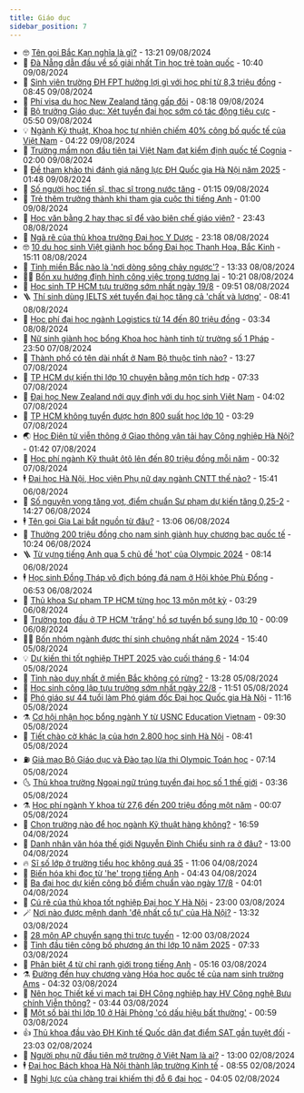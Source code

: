 ```yaml
---
title: Giáo dục
sidebar_position: 7
---
```


<!-- vnexpress-giao-duc:START -->
- 🤓 [Tên gọi Bắc Kạn nghĩa là gì?](https://vnexpress.net/ten-goi-bac-kan-nghia-la-gi-4779756.html) - 13:21 09/08/2024
- 🦆 [Đà Nẵng dẫn đầu về số giải nhất Tin học trẻ toàn quốc](https://vnexpress.net/da-nang-dan-dau-ve-so-giai-nhat-tin-hoc-tre-toan-quoc-4779731.html) - 10:40 09/08/2024
- 🦩 [Sinh viên trường ĐH FPT hưởng lợi gì với học phí từ 8,3 triệu đồng](https://vnexpress.net/sinh-vien-truong-dh-fpt-huong-loi-gi-voi-hoc-phi-tu-8-3-trieu-dong-4779680.html) - 08:45 09/08/2024
- 🌮 [Phí visa du học New Zealand tăng gấp đôi](https://vnexpress.net/phi-visa-du-hoc-new-zealand-tang-gap-doi-4779569.html) - 08:18 09/08/2024
- 🔭 [Bộ trưởng Giáo dục: Xét tuyển đại học sớm có tác động tiêu cực](https://vnexpress.net/bo-truong-giao-duc-xet-tuyen-dai-hoc-som-co-tac-dong-tieu-cuc-4779572.html) - 05:50 09/08/2024
- 💡 [Ngành Kỹ thuật, Khoa học tự nhiên chiếm 40% công bố quốc tế của Việt Nam](https://vnexpress.net/nganh-ky-thuat-khoa-hoc-tu-nhien-chiem-40-cong-bo-quoc-te-cua-viet-nam-4779440.html) - 04:22 09/08/2024
- 🥰 [Trường mầm non đầu tiên tại Việt Nam đạt kiểm định quốc tế Cognia](https://vnexpress.net/truong-mam-non-dau-tien-tai-viet-nam-dat-kiem-dinh-quoc-te-cognia-4779428.html) - 02:00 09/08/2024
- 🐲 [Đề tham khảo thi đánh giá năng lực ĐH Quốc gia Hà Nội năm 2025](https://vnexpress.net/de-tham-khao-thi-danh-gia-nang-luc-dai-hoc-quoc-gia-ha-noi-hsa-2025-4779431.html) - 01:48 09/08/2024
- 🦒 [Số người học tiến sĩ, thạc sĩ trong nước tăng](https://vnexpress.net/so-nguoi-hoc-tien-si-thac-si-trong-nuoc-tang-4779388.html) - 01:15 09/08/2024
- 🦆 [Trẻ thêm trưởng thành khi tham gia cuộc thi tiếng Anh](https://vnexpress.net/tre-them-truong-thanh-khi-tham-gia-cuoc-thi-tieng-anh-4779072.html) - 01:00 09/08/2024
- 🧰 [Học văn bằng 2 hay thạc sĩ để vào biên chế giáo viên?](https://vnexpress.net/hoc-van-bang-2-hay-thac-si-de-vao-bien-che-giao-vien-4779389.html) - 23:43 08/08/2024
- 🐘 [Ngã rẽ của thủ khoa trường Đại học Y Dược](https://vnexpress.net/nga-re-cua-thu-khoa-truong-dai-hoc-y-duoc-4779284.html) - 23:18 08/08/2024
- 🤓 [10 du học sinh Việt giành học bổng Đại học Thanh Hoa, Bắc Kinh](https://vnexpress.net/10-du-hoc-sinh-viet-gianh-hoc-bong-dai-hoc-thanh-hoa-bac-kinh-4779349.html) - 15:11 08/08/2024
- 🧰 [Tỉnh miền Bắc nào là &#39;nơi dòng sông chảy ngược&#39;?](https://vnexpress.net/tinh-mien-bac-nao-la-noi-dong-song-chay-nguoc-4779308.html) - 13:33 08/08/2024
- 🧑‍💻 [Bốn xu hướng định hình công việc trong tương lai](https://vnexpress.net/bon-xu-huong-dinh-hinh-cong-viec-trong-tuong-lai-4779294.html) - 10:21 08/08/2024
- 🫶 [Học sinh TP HCM tựu trường sớm nhất ngày 19/8](https://vnexpress.net/hoc-sinh-tp-hcm-tuu-truong-som-nhat-ngay-19-8-4779291.html) - 09:51 08/08/2024
- 🪜 [Thí sinh dùng IELTS xét tuyển đại học tăng cả &#39;chất và lượng&#39;](https://vnexpress.net/thi-sinh-dung-ielts-xet-tuyen-dai-hoc-tang-ca-chat-va-luong-4779050.html) - 08:41 08/08/2024
- 🎊 [Học phí đại học ngành Logistics từ 14 đến 80 triệu đồng](https://vnexpress.net/hoc-phi-dai-hoc-2024-nganh-logistics-4778826.html) - 03:34 08/08/2024
- 🧐 [Nữ sinh giành học bổng Khoa học hành tinh từ trường số 1 Pháp](https://vnexpress.net/nu-sinh-gianh-hoc-bong-khoa-hoc-hanh-tinh-tu-truong-so-1-phap-4778834.html) - 23:50 07/08/2024
- 🌈 [Thành phố có tên dài nhất ở Nam Bộ thuộc tỉnh nào?](https://vnexpress.net/thanh-pho-co-ten-dai-nhat-o-nam-bo-thuoc-tinh-nao-4778897.html) - 13:27 07/08/2024
- 🥰 [TP HCM dự kiến thi lớp 10 chuyên bằng môn tích hợp](https://vnexpress.net/tp-hcm-du-kien-thi-lop-10-chuyen-bang-mon-tich-hop-4778735.html) - 07:33 07/08/2024
- 🎡 [Đại học New Zealand nới quy định với du học sinh Việt Nam](https://vnexpress.net/dai-hoc-new-zealand-noi-quy-dinh-voi-du-hoc-sinh-viet-nam-4778511.html) - 04:02 07/08/2024
- 🎊 [TP HCM không tuyển được hơn 800 suất học lớp 10](https://vnexpress.net/tp-hcm-khong-tuyen-duoc-hon-800-suat-hoc-lop-10-4778480.html) - 03:29 07/08/2024
- 🌏 [Học Điện tử viễn thông ở Giao thông vận tải hay Công nghiệp Hà Nội?](https://vnexpress.net/hoc-dien-tu-vien-thong-o-giao-thong-van-tai-hay-cong-nghiep-ha-noi-4778542.html) - 01:42 07/08/2024
- 🥸 [Học phí ngành Kỹ thuật ôtô lên đến 80 triệu đồng mỗi năm](https://vnexpress.net/hoc-phi-nganh-ky-thuat-oto-len-den-80-trieu-dong-moi-nam-4777816.html) - 00:32 07/08/2024
- 🕴 [Đại học Hà Nội, Học viện Phụ nữ dạy ngành CNTT thế nào?](https://vnexpress.net/dai-hoc-ha-noi-hoc-vien-phu-nu-day-nganh-cntt-the-nao-4773242.html) - 15:41 06/08/2024
- 💂 [Số nguyện vọng tăng vọt, điểm chuẩn Sư phạm dự kiến tăng 0,25-2](https://vnexpress.net/so-nguyen-vong-tang-vot-diem-chuan-su-pham-du-kien-tang-0-25-2-4778246.html) - 14:27 06/08/2024
- 🕴 [Tên gọi Gia Lai bắt nguồn từ đâu?](https://vnexpress.net/ten-goi-gia-lai-bat-nguon-tu-dau-4778497.html) - 13:06 06/08/2024
- 🌋 [Thưởng 200 triệu đồng cho nam sinh giành huy chương bạc quốc tế](https://vnexpress.net/thuong-200-trieu-dong-cho-nam-sinh-gianh-huy-chuong-bac-quoc-te-4778433.html) - 10:24 06/08/2024
- 🪜 [Từ vựng tiếng Anh qua 5 chủ đề &#39;hot&#39; của Olympic 2024](https://vnexpress.net/tu-vung-tieng-anh-qua-5-chu-de-hot-cua-olympic-2024-4778052.html) - 08:14 06/08/2024
- 🕴 [Học sinh Đồng Tháp vô địch bóng đá nam ở Hội khỏe Phù Đổng](https://vnexpress.net/hoc-sinh-dong-thap-vo-dich-bong-da-nam-o-hoi-khoe-phu-dong-4778267.html) - 06:53 06/08/2024
- 🎃 [Thủ khoa Sư phạm TP HCM từng học 13 môn một kỳ](https://vnexpress.net/thu-khoa-su-pham-tp-hcm-tung-hoc-13-mon-mot-ky-4776263.html) - 03:29 06/08/2024
- 🦏 [Trường top đầu ở TP HCM &#39;trắng&#39; hồ sơ tuyển bổ sung lớp 10](https://vnexpress.net/truong-top-dau-o-tp-hcm-trang-ho-so-tuyen-bo-sung-lop-10-4778101.html) - 00:09 06/08/2024
- 🧑‍🏫 [Bốn nhóm ngành được thí sinh chuộng nhất năm 2024](https://vnexpress.net/bon-nhom-nganh-duoc-thi-sinh-chuong-nhat-nam-2024-4778096.html) - 15:40 05/08/2024
- 💡 [Dự kiến thi tốt nghiệp THPT 2025 vào cuối tháng 6](https://vnexpress.net/lich-thi-tot-nghiep-thpt-2025-du-kien-4778074.html) - 14:04 05/08/2024
- 🐎 [Tỉnh nào duy nhất ở miền Bắc không có rừng?](https://vnexpress.net/tinh-nao-duy-nhat-o-mien-bac-khong-co-rung-4778084.html) - 13:28 05/08/2024
- 🧰 [Học sinh công lập tựu trường sớm nhất ngày 22/8](https://vnexpress.net/lich-tuu-truong-va-khai-giang-nam-hoc-2024-2025-cua-bo-giao-duc-va-dao-tao-4778062.html) - 11:51 05/08/2024
- 🙉 [Phó giáo sư 44 tuổi làm Phó giám đốc Đại học Quốc gia Hà Nội](https://vnexpress.net/pho-giao-su-44-tuoi-lam-pho-giam-doc-dai-hoc-quoc-gia-ha-noi-4778071.html) - 11:16 05/08/2024
- ⚗️ [Cơ hội nhận học bổng ngành Y từ USNC Education Vietnam](https://vnexpress.net/co-hoi-nhan-hoc-bong-nganh-y-tu-usnc-education-vietnam-4777907.html) - 09:30 05/08/2024
- 🌝 [Tiết chào cờ khác lạ của hơn 2.800 học sinh Hà Nội](https://vnexpress.net/tiet-chao-co-khac-la-cua-hon-2-800-hoc-sinh-ha-noi-4777834.html) - 08:41 05/08/2024
- ⛽️ [Giả mạo Bộ Giáo dục và Đào tạo lừa thi Olympic Toán học](https://vnexpress.net/gia-mao-bo-giao-duc-va-dao-tao-lua-thi-olympic-toan-hoc-4777921.html) - 07:14 05/08/2024
- 🌜 [Thủ khoa trường Ngoại ngữ trúng tuyển đại học số 1 thế giới](https://vnexpress.net/thu-khoa-truong-ngoai-ngu-trung-tuyen-dai-hoc-so-1-the-gioi-4774571.html) - 03:36 05/08/2024
- ⚗️ [Học phí ngành Y khoa từ 27,6 đến 200 triệu đồng một năm](https://vnexpress.net/hoc-phi-nganh-y-da-khoa-nam-2024-o-cac-dai-hoc-4777567.html) - 00:07 05/08/2024
- 🧰 [Chọn trường nào để học ngành Kỹ thuật hàng không?](https://vnexpress.net/chon-truong-nao-de-hoc-nganh-ky-thuat-hang-khong-4777640.html) - 16:59 04/08/2024
- 🤗 [Danh nhân văn hóa thế giới Nguyễn Đình Chiểu sinh ra ở đâu?](https://vnexpress.net/danh-nhan-van-hoa-the-gioi-nguyen-dinh-chieu-sinh-ra-o-dau-4777637.html) - 13:00 04/08/2024
- 🔥 [Sĩ số lớp ở trường tiểu học không quá 35](https://vnexpress.net/si-so-lop-o-truong-tieu-hoc-khong-qua-35-4777604.html) - 11:06 04/08/2024
- 💪 [Biến hóa khi đọc từ &#39;he&#39; trong tiếng Anh](https://vnexpress.net/bien-hoa-khi-doc-tu-he-trong-tieng-anh-4777594.html) - 04:43 04/08/2024
- 💂 [Ba đại học dự kiến công bố điểm chuẩn vào ngày 17/8](https://vnexpress.net/ba-dai-hoc-du-kien-cong-bo-diem-chuan-vao-ngay-17-8-4777055.html) - 04:01 04/08/2024
- 🌮 [Cú rẽ của thủ khoa tốt nghiệp Đại học Y Hà Nội](https://vnexpress.net/cu-re-cua-thu-khoa-tot-nghiep-dai-hoc-y-ha-noi-4777415.html) - 23:00 03/08/2024
- 🪄 [Nơi nào được mệnh danh &#39;đệ nhất cổ tự&#39; của Hà Nội?](https://vnexpress.net/noi-nao-duoc-menh-danh-de-nhat-co-tu-cua-ha-noi-4777423.html) - 13:32 03/08/2024
- 🎡 [28 môn AP chuyển sang thi trực tuyến](https://vnexpress.net/28-mon-ap-chuyen-sang-thi-truc-tuyen-4777360.html) - 12:00 03/08/2024
- 🌈 [Tỉnh đầu tiên công bố phương án thi lớp 10 năm 2025](https://vnexpress.net/phuong-an-thi-lop-10-tinh-quang-nam-nam-2025-4777375.html) - 07:33 03/08/2024
- 🎊 [Phân biệt 4 từ chỉ ranh giới trong tiếng Anh](https://vnexpress.net/phan-biet-4-tu-chi-ranh-gioi-trong-tieng-anh-4774379.html) - 05:16 03/08/2024
- ⚗️ [Đường đến huy chương vàng Hóa học quốc tế của nam sinh trường Ams](https://vnexpress.net/duong-den-huy-chuong-vang-hoa-hoc-quoc-te-cua-nam-sinh-truong-ams-4777156.html) - 04:32 03/08/2024
- 🌁 [Nên học Thiết kế vi mạch tại ĐH Công nghiệp hay HV Công nghệ Bưu chính Viễn thông?](https://vnexpress.net/nen-hoc-thiet-ke-vi-mach-tai-dh-cong-nghiep-hay-hv-cong-nghe-buu-chinh-vien-thong-4777211.html) - 03:44 03/08/2024
- 🦏 [Một số bài thi lớp 10 ở Hải Phòng &#39;có dấu hiệu bất thường&#39;](https://vnexpress.net/mot-so-bai-thi-lop-10-o-hai-phong-co-dau-hieu-bat-thuong-4777184.html) - 00:59 03/08/2024
- 👍 [Thủ khoa đầu vào ĐH Kinh tế Quốc dân đạt điểm SAT gần tuyệt đối](https://vnexpress.net/thu-khoa-dau-vao-dh-kinh-te-quoc-dan-dat-diem-sat-gan-tuyet-doi-4776789.html) - 23:03 02/08/2024
- 🌈 [Người phụ nữ đầu tiên mở trường ở Việt Nam là ai?](https://vnexpress.net/nguoi-phu-nu-dau-tien-mo-truong-o-viet-nam-la-ai-4774808.html) - 13:00 02/08/2024
- 🕴 [Đại học Bách khoa Hà Nội thành lập trường Kinh tế](https://vnexpress.net/dai-hoc-bach-khoa-ha-noi-thanh-lap-truong-kinh-te-4777066.html) - 08:55 02/08/2024
- 🧰 [Nghị lực của chàng trai khiếm thị đỗ 6 đại học](https://vnexpress.net/nghi-luc-cua-chang-trai-khiem-thi-do-6-dai-hoc-4776188.html) - 04:05 02/08/2024<!-- vnexpress-giao-duc:END -->
